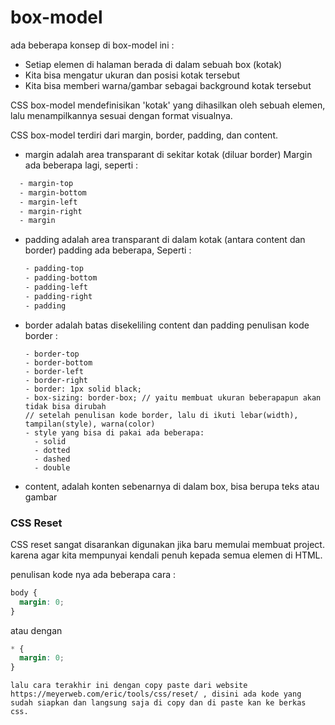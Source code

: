# box-model

ada beberapa konsep di box-model ini :

- Setiap elemen di halaman berada di dalam sebuah box (kotak)
- Kita bisa mengatur ukuran dan posisi kotak tersebut
- Kita bisa memberi warna/gambar sebagai background kotak tersebut

CSS box-model mendefinisikan 'kotak' yang dihasilkan oleh sebuah elemen, lalu menampilkannya sesuai dengan format visualnya.

CSS box-model terdiri dari margin, border, padding, dan content.

- margin adalah area transparant di sekitar kotak (diluar border)
  Margin ada beberapa lagi, seperti :

```css
  - margin-top
  - margin-bottom
  - margin-left
  - margin-right
  - margin
```

- padding adalah area transparant di dalam kotak (antara content dan border)
  padding ada beberapa, Seperti :

  ```css
  - padding-top
  - padding-bottom
  - padding-left
  - padding-right
  - padding
  ```

- border adalah batas disekeliling content dan padding
  penulisan kode border :

      - border-top
      - border-bottom
      - border-left
      - border-right
      - border: 1px solid black;
      - box-sizing: border-box; // yaitu membuat ukuran beberapapun akan tidak bisa dirubah
      // setelah penulisan kode border, lalu di ikuti lebar(width), tampilan(style), warna(color)
      - style yang bisa di pakai ada beberapa:
        - solid
        - dotted
        - dashed
        - double

- content, adalah konten sebenarnya di dalam box, bisa berupa teks atau gambar

### CSS Reset

CSS reset sangat disarankan digunakan jika baru memulai membuat project. karena agar kita mempunyai kendali penuh kepada semua elemen di HTML.

penulisan kode nya ada beberapa cara :

```css
body {
  margin: 0;
}
```

atau dengan

```css
* {
  margin: 0;
}
```

```
lalu cara terakhir ini dengan copy paste dari website https://meyerweb.com/eric/tools/css/reset/ , disini ada kode yang sudah siapkan dan langsung saja di copy dan di paste kan ke berkas css.
```
